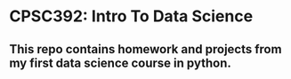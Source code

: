 # CPSC392: Intro To Data Science

## This repo contains homework and projects from my first data science course in python.
